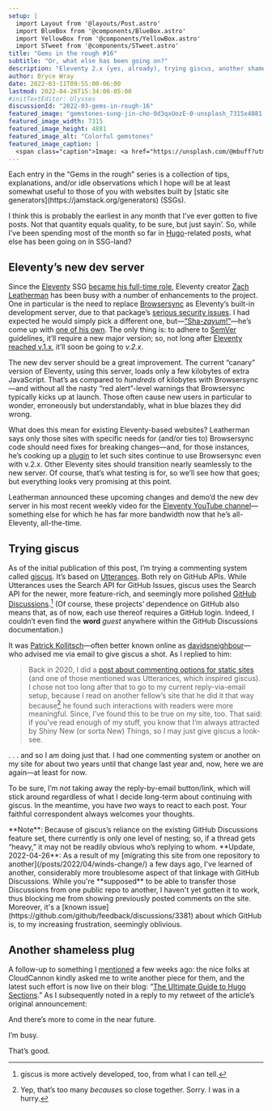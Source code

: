```yaml
---
setup: |
  import Layout from '@layouts/Post.astro'
  import BlueBox from '@components/BlueBox.astro'
  import YellowBox from '@components/YellowBox.astro'
  import STweet from '@components/STweet.astro'
title: "Gems in the rough #16"
subtitle: "Or, what else has been going on?"
description: "Eleventy 2.x (yes, already), trying giscus, another shameless plug."
author: Bryce Wray
date: 2022-03-11T09:55:00-06:00
lastmod: 2022-04-26T15:34:00-05:00
#initTextEditor: Ulysses
discussionId: "2022-03-gems-in-rough-16"
featured_image: "gemstones-sung-jin-cho-0d3qxUozE-0-unsplash_7315x4881.jpg"
featured_image_width: 7315
featured_image_height: 4881
featured_image_alt: "Colorful gemstones"
featured_image_caption: |
  <span class="caption">Image: <a href="https://unsplash.com/@mbuff?utm_source=unsplash&utm_medium=referral&utm_content=creditCopyText">Sung Jin Cho</a>; <a href="https://unsplash.com/s/photos/gemstones?utm_source=unsplash&utm_medium=referral&utm_content=creditCopyText">Unsplash</a></span>
---
```


<BlueBox>
Each entry in the “Gems in the rough” series is a collection of tips, explanations, and/or idle observations which I hope will be at least somewhat useful to those of you with websites built by [static site generators](https://jamstack.org/generators) (SSGs).
</BlueBox>

I think this is probably the earliest in any month that I’ve ever gotten to five posts. Not that quantity equals quality, to be sure, but just sayin’. So, while I’ve been spending most of the month so far in [Hugo](https://gohugo.io/)-related posts, what else has been going on in SSG-land?

## Eleventy’s new dev server

Since the [Eleventy](https://11ty.dev/) SSG [became his full-time role](/posts/2022/02/gems-in-rough-14/#eleventy-goes-full-time), Eleventy creator [Zach Leatherman](https://zachleat.com/) has been busy with a number of enhancements to the project. One in particular is the need to replace [Browsersync](https://browsersync.io/) as Eleventy’s built-in development server, due to that package’s [serious security issues](https://github.com/11ty/eleventy/issues/2213). I had expected he would simply pick a different one, but—[“Sha-*zayum*!”](https://www.metv.com/stories/did-gomer-pyle-say-shazam-because-of-the-comic-book-character-probably-yeah)—he’s come up with [one of his own](https://github.com/11ty/eleventy-dev-server). The only thing is: to adhere to [SemVer](https://semver.org/) guidelines, it’ll require a new major version; so, not long after [Eleventy reached v.1.x](https://github.com/11ty/eleventy/releases/tag/v1.0.0), it’ll soon be going to *v.2.x*.

The new dev server should be a great improvement. The current “canary” version of Eleventy, using this server, loads only a few kilobytes of extra JavaScript. That’s as compared to *hundreds* of kilobytes with Browsersync—and without all the nasty “red alert”-level warnings that Browsersync typically kicks up at launch. Those often cause new users in particular to wonder, erroneously but understandably, what in blue blazes they did wrong.

What does this mean for existing Eleventy-based websites? Leatherman says only those sites with specific needs for (and/or ties to) Browsersync code should need fixes for breaking changes—and, for those instances, he’s cooking up a [plugin](https://github.com/11ty/eleventy-server-browsersync) to let such sites continue to use Browsersync even with v.2.x. Other Eleventy sites should transition nearly seamlessly to the new server. Of course, that’s what testing is for, so we’ll see how that goes; but everything looks very promising at this point.

Leatherman announced these upcoming changes and demo’d the new dev server in his most recent weekly video for the [Eleventy YouTube channel](https://www.youtube.com/channel/UCskGTioqrMBcw8pd14_334A)—something else for which he has far more bandwidth now that he’s all-Eleventy, all-the-time.

## Trying giscus

As of the initial publication of this post, I’m trying a commenting system called [giscus](https://giscus.app). It’s based on [Utterances](https://utteranc.es). Both rely on GitHub APIs. While Utterances uses the Search API for GitHub Issues, giscus uses the Search API for the newer, more feature-rich, and seemingly more polished [GitHub Discussions](https://docs.github.com/en/discussions).[^1] (Of course, these projects’ dependence on GitHub also means that, as of now, each use thereof requires a GitHub login. Indeed, I couldn’t even find the **word** *guest* anywhere within the GitHub Discussions documentation.)

It was [Patrick Kollitsch](https://github.com/davidsneighbour)—often better known online as [davidsneighbour](https://twitter.com/davidsneighbour)—who advised me via email to give giscus a shot. As I replied to him:

> Back in 2020, I did a [post about commenting options for static sites](/posts/2020/10/conversation-piece/) (and one of those mentioned was Utterances, which inspired giscus). I chose not too long after that to go to my current reply-via-email setup, because I read on another fellow’s site that he did it that way because[^2] he found such interactions with readers were more meaningful. Since, I’ve found this to be true on my site, too. That said: if you’ve read enough of my stuff, you know that I’m always attracted by Shiny New (or sorta New) Things, so I may just give giscus a look-see.

.&nbsp;.&nbsp;. and so I am doing just that. I had one commenting system or another on my site for about two years until that change last year and, now, here we are again—at least for now.

To be sure, I’m *not* taking away the reply-by-email button/link, which will stick around regardless of what I decide long-term about continuing with giscus. In the meantime, you have *two* ways to react to each post. Your faithful correspondent always welcomes your thoughts.

<YellowBox>
**Note**: Because of giscus’s reliance on the existing GitHub Discussions feature set, there currently is only one level of nesting; so, if a thread gets “heavy,” it may not be readily obvious who’s replying to whom.
</YellowBox>

<YellowBox>
**Update, 2022-04-26**: As a result of my [migrating this site from one repository to another](/posts/2022/04/winds-change/) a few days ago, I've learned of another, considerably more troublesome aspect of that linkage with GitHub Discussions. While you're **supposed** to be able to transfer those Discussions from one public repo to another, I haven't yet gotten it to work, thus blocking me from showing previously posted comments on the site. Moreover, it's a [known issue](https://github.com/github/feedback/discussions/3381) about which GitHub is, to my increasing frustration, seemingly oblivious.
</YellowBox>

## Another shameless plug

A follow-up to something I [mentioned](/posts/2022/02/shameless-plug-time/) a few weeks ago: the nice folks at CloudCannon kindly asked me to write another piece for them, and the latest such effort is now live on their blog: “[The Ultimate Guide to Hugo Sections](https://cloudcannon.com/blog/the-ultimate-guide-to-hugo-sections/).” As I subsequently noted in a reply to my retweet of the article’s original announcement:

<STweet id="1502062544764162054" />

And there’s more to come in the near future.

I’m busy.

That’s good.

[^1]:	giscus is more actively developed, too, from what I can tell.

[^2]:	Yep, that’s too many *because*s so close together. Sorry. I was in a hurry.

